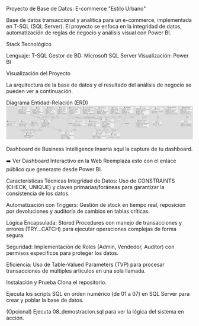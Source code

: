 Proyecto de Base de Datos: E-commerce "Estilo Urbano"

Base de datos transaccional y analítica para un e-commerce, implementada en T-SQL (SQL Server). El proyecto se enfoca en la integridad de datos, automatización de reglas de negocio y análisis visual con Power BI.

Stack Tecnológico

Lenguaje: T-SQL
Gestor de BD: Microsoft SQL Server
Visualización: Power BI

Visualización del Proyecto

La arquitectura de la base de datos y el resultado del análisis de negocio se pueden ver a continuación.

Diagrama Entidad-Relación (ERD)
![Diagrama de Base de Datos Estilo Urbano](https://raw.githubusercontent.com/MatiasCentofanti/Estilo_Urbano/main/docs/erd.png)

Dashboard de Business Intelligence
Inserta aquí la captura de tu dashboard.

➡️ Ver Dashboard Interactivo en la Web Reemplaza esto con el enlace público que generaste desde Power BI.

Características Técnicas
Integridad de Datos: Uso de CONSTRAINTS (CHECK, UNIQUE) y claves primarias/foráneas para garantizar la consistencia de los datos.

Automatización con Triggers: Gestión de stock en tiempo real, reposición por devoluciones y auditoría de cambios en tablas críticas.

Lógica Encapsulada: Stored Procedures con manejo de transacciones y errores (TRY...CATCH) para ejecutar operaciones complejas de forma segura.

Seguridad: Implementación de Roles (Admin, Vendedor, Auditor) con permisos específicos para proteger los datos.

Eficiencia: Uso de Table-Valued Parameters (TVP) para procesar transacciones de múltiples artículos en una sola llamada.

Instalación y Prueba
Clona el repositorio.

Ejecuta los scripts SQL en orden numérico (de 01 a 07) en SQL Server para crear y poblar la base de datos.

(Opcional) Ejecuta 08_demostracion.sql para ver la lógica del sistema en acción.
